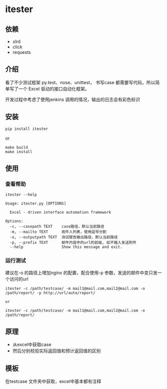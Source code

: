 # itester

## 依赖

- xlrd
- click
- requests

## 介绍

看了不少测试框架 py.test、nose、unittest， 书写case 都需要写代码，所以简单写了一个 Excel 驱动的接口自动化框架。

开发过程中考虑了使用jenkins 调用的情况，输出的日志会有彩色标识

## 安装

```
pip install itester
```

or

```
make build
make install
```

## 使用

### 查看帮助

```
itester --help
```

```
Usage: itester.py [OPTIONS]

  Excel - driven interface automation framework

Options:
  -c, --casepath TEXT    case路径，默认当前路径
  -m, --mailto TEXT      收件人列表，使用逗号分割
  -o, --outputpath TEXT  测试报告输出路径，默认当前路径
  -p, --prefix TEXT      邮件内容中的url的前缀, 如不输入发送附件
  --help                 Show this message and exit.
```

### 运行测试

建议在-o 的路径上增加nginx 的配置，配合使用-p 参数，发送的邮件中变只发一个访问的url

```
itester -c /path/testcase/ -m mail1@mail.com,mail2@mail.com -o /path/report/ -p http://url/auto/report/

or

itester -c /path/testcase/ -m mail1@mail.com,mail2@mail.com -o /path/report/
```

## 原理

- 从excel中获取case
- 然后分别校验实际返回值和预计返回值的区别

## 模板

在testcase 文件夹中获取，excel中基本都有注释